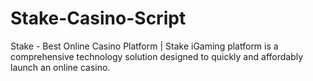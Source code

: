 # Stake-Casino-Script
Stake - Best Online Casino Platform | Stake iGaming platform is a comprehensive technology solution designed to quickly and affordably launch an online casino.
